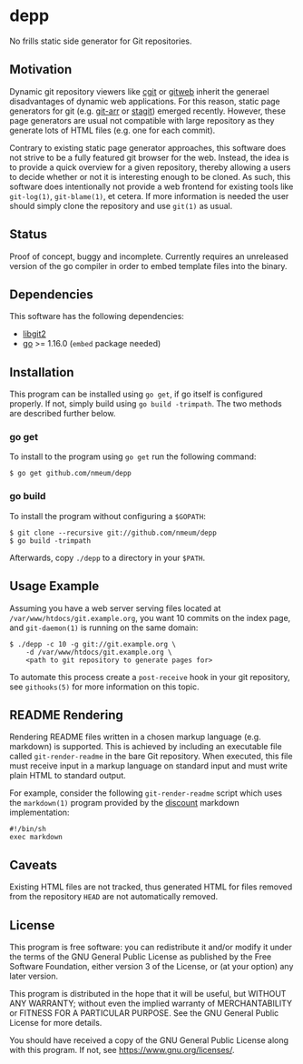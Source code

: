# depp

No frills static side generator for Git repositories.

## Motivation

Dynamic git repository viewers like [cgit][cgit website] or
[gitweb][gitweb website] inherit the generael disadvantages of dynamic
web applications. For this reason, static page generators for git (e.g.
[git-arr][git-arr website] or [stagit][stagit website]) emerged
recently. However, these page generators are usual not compatible with
large repository as they generate lots of HTML files (e.g. one for each
commit).

Contrary to existing static page generator approaches, this software
does not strive to be a fully featured git browser for the web. Instead,
the idea is to provide a quick overview for a given repository, thereby
allowing a users to decide whether or not it is interesting enough to be
cloned. As such, this software does intentionally not provide a web
frontend for existing tools like `git-log(1)`, `git-blame(1)`, et
cetera. If more information is needed the user should simply clone the
repository and use `git(1)` as usual.

## Status

Proof of concept, buggy and incomplete. Currently requires an unreleased
version of the go compiler in order to embed template files into the binary.

## Dependencies

This software has the following dependencies:

* [libgit2][libgit2 website]
* [go][go website] >= 1.16.0 (`embed` package needed)

## Installation

This program can be installed using `go get`, if go itself is configured
properly. If not, simply build using `go build -trimpath`. The two
methods are described further below.

### go get

To install to the program using `go get` run the following command:

	$ go get github.com/nmeum/depp

### go build

To install the program without configuring a `$GOPATH`:

	$ git clone --recursive git://github.com/nmeum/depp
	$ go build -trimpath

Afterwards, copy `./depp` to a directory in your `$PATH`.

## Usage Example

Assuming you have a web server serving files located at
`/var/www/htdocs/git.example.org`, you want 10 commits on the index
page, and `git-daemon(1)` is running on the same domain:

	$ ./depp -c 10 -g git://git.example.org \
		-d /var/www/htdocs/git.example.org \
		<path to git repository to generate pages for>

To automate this process create a `post-receive` hook in your git
repository, see `githooks(5)` for more information on this topic.

## README Rendering

Rendering README files written in a chosen markup language (e.g.
markdown) is supported. This is achieved by including an executable file
called `git-render-readme` in the bare Git repository. When executed,
this file must receive input in a markup language on standard input and
must write plain HTML to standard output.

For example, consider the following `git-render-readme` script which
uses the `markdown(1)` program provided by the [discount][discount website]
markdown implementation:

	#!/bin/sh
	exec markdown

## Caveats

Existing HTML files are not tracked, thus generated HTML for files
removed from the repository `HEAD` are not automatically removed.

## License

This program is free software: you can redistribute it and/or modify it
under the terms of the GNU General Public License as published by the
Free Software Foundation, either version 3 of the License, or (at your
option) any later version.

This program is distributed in the hope that it will be useful, but
WITHOUT ANY WARRANTY; without even the implied warranty of
MERCHANTABILITY or FITNESS FOR A PARTICULAR PURPOSE. See the GNU General
Public License for more details.

You should have received a copy of the GNU General Public License along
with this program. If not, see <https://www.gnu.org/licenses/>.

[cgit website]: https://git.zx2c4.com/cgit/
[gitweb website]: https://git-scm.com/docs/gitweb
[git-arr website]: https://blitiri.com.ar/p/git-arr/
[stagit website]: http://codemadness.nl/git/stagit/log.html
[libgit2 website]: https://libgit2.org/
[go website]: https://golang.org/
[discount website]: http://www.pell.portland.or.us/~orc/Code/discount/
[git2go repo]: https://github.com/libgit2/git2go
[git2go build]: https://github.com/libgit2/git2go#installing
